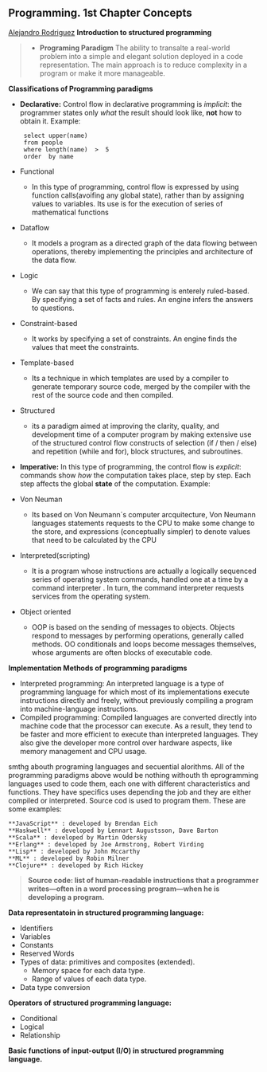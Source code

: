 ## Programming. 1st Chapter Concepts
[Alejandro Rodriguez](https://github.com/alex-rt)
**Introduction to structured programming**
>  - **Programing Paradigm**
>   The ability to transalte a real-world problem into a simple and elegant solution deployed in a code representation. The main approach is to reduce complexity in a program or make it more manageable.

**Classifications of Programming paradigms**
 - **Declarative:** Control flow in declarative programming is _implicit_: the programmer states only _what_ the result should look like, **not** how to obtain it. Example:
 

        select upper(name)  
        from people
        where length(name)  >  5  
        order  by name
	 
 - Functional
	 - In this type of programming, control flow is expressed by using function calls(avoifing any global state), rather than by assigning values to variables. Its use is for the execution of series of mathematical functions
 - Dataflow
	 - It models a program as a directed graph of the data flowing between operations, thereby implementing the principles and architecture of the data flow.
 - Logic
	 - We can say that this type of programming is enterely ruled-based. By specifying a set of facts and rules. An engine infers the answers to questions.
 - Constraint-based
	 - It works by specifying a set of constraints. An engine finds the values that meet the constraints.
 - Template-based
	 - Its a  technique in which templates are used by a compiler to generate temporary source code, merged by the compiler with the rest of the source code and then compiled. 
 - Structured
	 - its a paradigm aimed at improving the clarity, quality, and development time of a computer program by making extensive use of the structured control flow constructs of selection (if / then / else) and repetition (while and for), block structures, and subroutines.
 - **Imperative:** In this type of programming, the control flow is _explicit_: commands show _how_ the computation takes place, step by step. Each step affects the global **state** of the computation. Example:
 
 - Von Neuman
	 - Its based on Von Neumann´s computer arcquitecture, Von Neumann languages statements requests to the CPU to make some change to the store, and expressions (conceptually simpler) to denote values that need to be calculated by the CPU
 - Interpreted(scripting)
	 - It is a program whose instructions are actually a logically sequenced series of operating system commands, handled one at a time by a command interpreter . In turn, the command interpreter requests services from the operating system.
 - Object oriented
	 - OOP is based on the sending of  messages to objects. Objects respond to messages by performing operations, generally called methods. OO conditionals and loops become messages themselves, whose arguments are often blocks of executable code. 

**Implementation Methods of programming paradigms**
 - Interpreted programming: An interpreted language is a type of programming language for which most of its implementations execute instructions directly and freely, without previously compiling a program into machine-language instructions.
 - Compiled programming: Compiled languages are converted directly into machine code that the processor can execute. As a result, they tend to be faster and more efficient to execute than interpreted languages. They also give the developer more control over hardware aspects, like memory management and CPU usage.

smthg abouth programing languages and secuential alorithms. All of the programming paradigms above would be nothing withouth th eprogramming languages used to code them, each one with different characteristics and functions. They have specifics uses depending the job and they are either compiled or interpreted. Source cod is used to program them. These are some examples:

    **JavaScript** : developed by Brendan Eich
    **Haskwell** : developed by Lennart Augustsson, Dave Barton
    **Scala** : developed by Martin Odersky
    **Erlang** : developed by Joe Armstrong, Robert Virding
    **Lisp** : developed by John Mccarthy
    **ML** : developed by Robin Milner
    **Clojure** : developed by Rich Hickey

> **Source code: list of human-readable instructions that a programmer writes—often in a word processing program—when he is developing a program.**

**Data representatoin in structured programming language:**

 - Identifiers 
 - Variables 
 - Constants 
 - Reserved Words
 - Types of data: primitives and composites (extended). 
	 - Memory space for each data type. 
	 - Range of values of each data type.
 - Data type conversion
 
 **Operators of structured programming language:**
 - Conditional
 - Logical
 - Relationship
 
**Basic functions of input-output (I/O) in structured programming language.**
	
